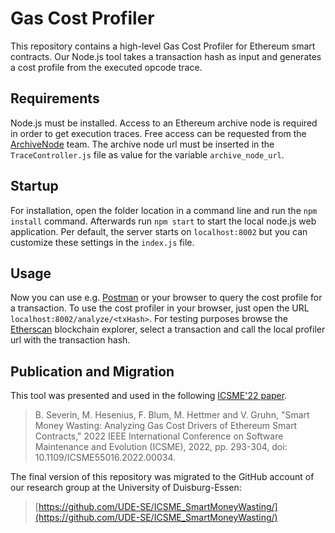 # Gas Cost Profiler

This repository contains a high-level Gas Cost Profiler for Ethereum smart contracts.
Our Node.js tool takes a transaction hash as input and generates a cost profile from the executed opcode trace.

## Requirements
Node.js must be installed.
Access to an Ethereum archive node is required in order to get execution traces. Free access can be requested from the [ArchiveNode](https://archivenode.io/) team. The archive node url must be inserted in the ```TraceController.js``` file as value for the variable ```archive_node_url```.

## Startup
For installation, open the folder location in a command line and run the ```npm install``` command.
Afterwards run ```npm start``` to start the local node.js web application.
Per default, the server starts on ```localhost:8002``` but you can customize these settings in the ```index.js``` file.

## Usage
Now you can use e.g. [Postman](https://www.postman.com/) or your browser to query the cost profile for a transaction.
To use the cost profiler in your browser, just open the URL ```localhost:8002/analyze/<txHash>```.
For testing purposes browse the [Etherscan](https://etherscan.io/txs) blockchain explorer, select a transaction and call the local profiler url with the transaction hash.

## Publication and Migration
This tool was presented and used in the following [ICSME'22 paper](https://doi.org/10.1109/ICSME55016.2022.00034).

> B. Severin, M. Hesenius, F. Blum, M. Hettmer and V. Gruhn, "Smart Money Wasting: Analyzing Gas Cost Drivers of Ethereum Smart Contracts," 2022 IEEE International Conference on Software Maintenance and Evolution (ICSME), 2022, pp. 293-304, doi: 10.1109/ICSME55016.2022.00034.

The final version of this repository was migrated to the GitHub account of our research group at the University of Duisburg-Essen:
>[https://github.com/UDE-SE/ICSME_SmartMoneyWasting/](https://github.com/UDE-SE/ICSME_SmartMoneyWasting/)
